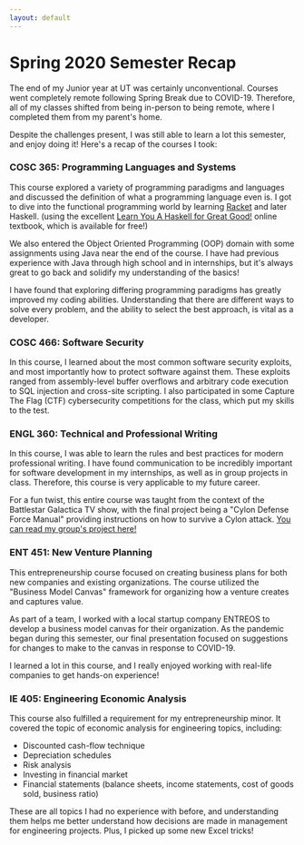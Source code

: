 ```yaml
---
layout: default 
---
```

# Spring 2020 Semester Recap

The end of my Junior year at UT was certainly unconventional. Courses went completely remote following Spring Break due to COVID-19. Therefore, all of my classes shifted from being in-person to being remote, where I completed them from my parent's home.

Despite the challenges present, I was still able to learn a lot this semester, and enjoy doing it! Here's a recap of the courses I took:

### COSC 365: Programming Languages and Systems
This course explored a variety of programming paradigms and languages and discussed the definition of what a programming language even is. I got to dive into the functional programming world by learning [Racket](https://racket-lang.org/) and later Haskell. (using the excellent [Learn You A Haskell for Great Good!](http://learnyouahaskell.com/) online textbook, which is available for free!)

We also entered the Object Oriented Programming (OOP) domain with some assignments using Java near the end of the course. I have had previous experience with Java through high school and in internships, but it's always great to go back and solidify my understanding of the basics!

I have found that exploring differing programming paradigms has greatly improved my coding abilities. Understanding that there are different ways to solve every problem, and the ability to select the best approach, is vital as a developer.

### COSC 466: Software Security
In this course, I learned about the most common software security exploits, and most importantly how to protect software against them. These exploits ranged from assembly-level buffer overflows and arbitrary code execution to SQL injection and cross-site scripting. I also participated in some Capture The Flag (CTF) cybersecurity competitions for the class, which put my skills to the test. 

### ENGL 360: Technical and Professional Writing
In this course, I was able to learn the rules and best practices for modern professional writing. I have found communication to be incredibly important for software development in my internships, as well as in group projects in class. Therefore, this course is very applicable to my future career.

For a fun twist, this entire course was taught from the context of the Battlestar Galactica TV show, with the final project being a "Cylon Defense Force Manual" providing instructions on how to survive a Cylon attack. [You can read my group's project here!](https://spencerhowell.github.io/Cylon-Defense-Force-Manual/)

### ENT 451: New Venture Planning
This entrepreneurship course focused on creating business plans for both new companies and existing organizations. The course utilized the "Business Model Canvas" framework for organizing how a venture creates and captures value.

As part of a team, I worked with a local startup company ENTREOS to develop a business model canvas for their organization. As the pandemic began during this semester, our final presentation focused on suggestions for changes to make to the canvas in response to COVID-19.

I learned a lot in this course, and I really enjoyed working with real-life companies to get hands-on experience!

### IE 405: Engineering Economic Analysis
This course also fulfilled a requirement for my entrepreneurship minor. It covered the topic of economic analysis for engineering topics, including:
- Discounted cash-flow technique
- Depreciation schedules
- Risk analysis
- Investing in financial market
- Financial statements (balance sheets, income statements, cost of goods sold, business ratio)

These are all topics I had no experience with before, and understanding them helps me better understand how decisions are made in management for engineering projects. Plus, I picked up some new Excel tricks!